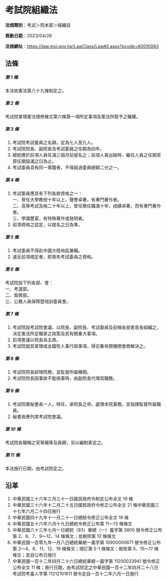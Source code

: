 # 考試院組織法



**法規類別**：考試＞院本部＞組織目  

**異動日期**：2023/04/26  

**法規網址**：https://law.moj.gov.tw/LawClass/LawAll.aspx?pcode=A0010063



## 法條
##### 第 1 條
本法依憲法第八十九條制定之。

##### 第 2 條
考試院掌理憲法增修條文第六條第一項所定事項及憲法所賦予之職權。

##### 第 3 條
1. 考試院考試委員之名額，定為七人至九人。
1. 考試院院長、副院長及考試委員之任期為四年。
1. 總統應於前項人員任滿三個月前提名之；前項人員出缺時，繼任人員之任期至原任期屆滿之日為止。
1. 考試委員具有同一黨籍者，不得超過委員總額二分之一。

##### 第 4 條
1. 考試委員應具有下列各款資格之一：  
一、曾任大學教授十年以上，聲譽卓著，有專門著作者。  
二、高等考試及格二十年以上，曾任簡任職滿十年，成績卓著，而有專門著作者。  
三、學識豐富，有特殊著作或發明者。
1. 前項資格之認定，以提名之日為準。

##### 第 5 條
1. 考試委員不得赴中國大陸地區兼職。
1. 違反前項規定者，即喪失考試委員之資格。

##### 第 6 條
考試院設下列各部、會：  
一、考選部。  
二、銓敘部。  
三、公務人員保障暨培訓委員會。

##### 第 7 條
1. 考試院設考試院會議，以院長、副院長、考試委員及前條各部會首長組織之，決定憲法所定職掌之政策及其有關重大事項。
1. 前項會議以院長為主席。
1. 考試院就其掌理或全國性人事行政事項，得召集有關機關會商解決之。

##### 第 8 條
1. 考試院院長綜理院務，並監督所屬機關。
1. 考試院院長因事故不能視事時，由副院長代理其職務。

##### 第 9 條
1. 考試院置秘書長一人，特任，承院長之命，處理本院事務，並指揮監督所屬職員。
1. 秘書長應列席考試院會議。

##### 第 10 條
考試院各職稱之官等職等及員額，另以編制表定之。

##### 第 11 條
本法施行日期，由考試院定之。

## 沿革
1. 中華民國三十六年三月三十一日國民政府令制定公布全文 19 條
1. 中華民國三十六年十二月二十五日國民政府令修正公布全文 21 條中華民國三十七年六月二十四日施行
1. 中華民國四十九年十一月二十一日總統令修正公布全文 19 條
1. 中華民國五十六年六月十九日總統令修正公布第 11～13 條條文
1. 中華民國八十三年七月一日總統（83）華總（一）義字第 3805 號令修正公布第 2、6、7、9～12、14 條條文；並刪除第 13 條條文
1. 中華民國一百零九年一月八日總統華總一義字第 10900000671  號令修正公布第 2～4、6、11、12、19  條條文；增訂第 5-1  條條文；刪除第 5、15～17  條條文；並自公布日施行
1. 中華民國一百十二年四月二十六日總統華總一義字第 11200033941  號令修正公布全文 11 條；施行日期，由考試院定之中華民國一百十二年四月二十八日考試院考臺人字第 11212101611  號令定自一百十二年六月一日施行
